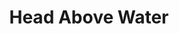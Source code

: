 ---
title: Head Above Water
artist: Avril Lavigne
released: 2018-09-27 # 27th Sep, 2018
uploads:
  youtube: EKF6ghfcQic
lyrics: no
---